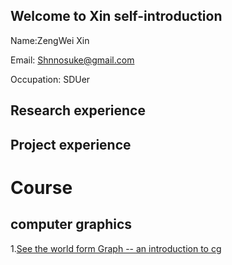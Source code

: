 
## Welcome to Xin self-introduction

Name:ZengWei Xin

Email: Shnnosuke@gmail.com

Occupation: SDUer

## Research experience


## Project experience

# Course
## computer graphics
1.[See the world form Graph -- an introduction to cg](https://www.baidu.com)
